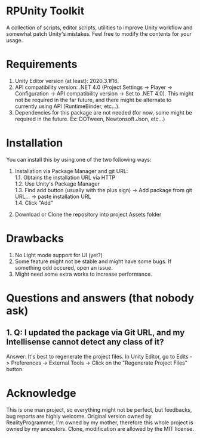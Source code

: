 # RPUnity Toolkit
A collection of scripts, editor scripts, utilities to improve Unity workflow and somewhat patch Unity's mistakes. Feel free to modify the contents for your usage.

# Requirements
1. Unity Editor version (at least): 2020.3.1f16.
2. API compatibility version: .NET 4.0 (Project Settings -> Player -> Configuration -> API compatibility version -> Set to .NET 4.0). This might not be required in the far future, and there might be alternate to currently using API (RuntimeBinder, etc...).  
3. Dependencies for this package are not needed (for now, some might be required in the future. Ex: DOTween, Newtonsoft.Json, etc...)

# Installation
You can install this by using one of the two following ways:

1. Installation via Package Manager and git URL:  
  1.1. Obtains the installation URL via HTTP  
  1.2. Use Unity's Package Manager  
  1.3. Find add button (usually with the plus sign) -> Add package from git URL... -> paste installation URL  
  1.4. Click "Add"  
  
2. Download or Clone the repository into project Assets folder

# Drawbacks
1. No Light mode support for UI (yet?)  
2. Some feature might not be stable and might have some bugs. If something odd occured, open an issue.  
3. Might need some extra works to increase performance.  

# Questions and answers (that nobody ask)
## 1. Q: I updated the package via Git URL, and my Intellisense cannot detect any class of it?
Answer: It's best to regenerate the project files. In Unity Editor, go to Edits -> Preferences -> External Tools -> Click on the "Regenerate Project Files" button.

# Acknowledge
This is one man project, so everything might not be perfect, but feedbacks, bug reports are highly welcome. Original version owned by RealityProgrammer, I'm owned by my mother, therefore this whole project is owned by my ancestors. Clone, modification are allowed by the MIT license.
